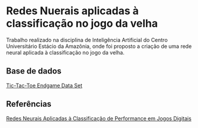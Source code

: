 # Redes Nuerais aplicadas à classificação no jogo da velha

Trabalho realizado na disciplina de Inteligência Artificial do Centro Universitário Estácio da Amazônia, onde foi proposto a criação de uma rede neural aplicada à classificação no jogo da velha.

## Base de dados
[Tic-Tac-Toe Endgame Data Set](http://archive.ics.uci.edu/ml/datasets/Tic-Tac-Toe+Endgame)

## Referências
[Redes Neurais Aplicadas à Classificação de Performance em Jogos Digitais](https://eventos.ufpr.br/smne/SMNE2017/paper/viewFile/596/261)
